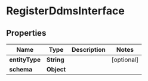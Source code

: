 
# RegisterDdmsInterface

## Properties
Name | Type | Description | Notes
------------ | ------------- | ------------- | -------------
**entityType** | **String** |  |  [optional]
**schema** | **Object** |  | 



